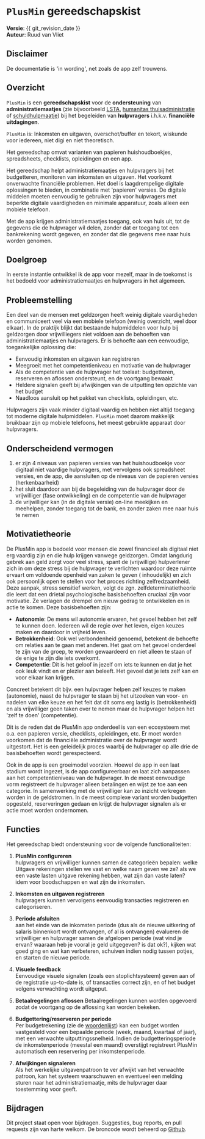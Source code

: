 ﻿# `PlusMin` gereedschapskist

**Versie**: {{ git_revision_date }} </br>
**Auteur**: Ruud van Vliet

## Disclaimer

De documentatie is 'in wording', net zoals de app zelf trouwens.

## Overzicht

`PlusMin` is een **gereedschapskist** voor de **ondersteuning** van **administratiemaatjes** (zie
bijvoorbeeld [LSTA](https://lsta.nl/), [humanitas thuisadministratie](https://www.humanitas.nl/thuisadministratie/) of
[schuldhulpmaatje](https://schuldhulpmaatje.nl/)) bij het begeleiden van **hulpvragers** i.h.k.v. **financi&euml;le
uitdagingen**.

`PlusMin` is: Inkomsten en uitgaven, overschot/buffer en tekort, wiskunde voor iedereen, niet digi en niet theoretisch.

Het gereedschap omvat varianten van papieren huishoudboekjes, spreadsheets, checklists, opleidingen en een app.

Het gereedschap helpt administratiemaatjes en hulpvragers bij het budgetteren, monitoren van inkomsten en uitgaven. Het
voorkomt onverwachte financi&euml;le problemen. Het doel is laagdrempelige digitale oplossingen te bieden, in combinatie
met 'papieren' versies. De digitale middelen moeten eenvoudig te gebruiken zijn voor hulpvragers met beperkte digitale
vaardigheden en minimale apparatuur, zoals alleen een mobiele telefoon.

Met de app krijgen administratiemaatjes toegang, ook van huis uit, tot de gegevens die de hulpvrager wil delen, zonder
dat er toegang tot een bankrekening wordt gegeven, en zonder dat die gegevens mee naar huis worden genomen.

## Doelgroep

In eerste instantie ontwikkel ik de app voor mezelf, maar in de toekomst is het bedoeld voor administratiemaatjes en
hulpvragers in het algemeen.

## Probleemstelling

Een deel van de mensen met geldzorgen heeft weinig digitale vaardigheden en communiceert veel via een mobiele
telefoon (weinig overzicht, veel door elkaar). In de praktijk blijkt dat bestaande hulpmiddelen voor hulp bij geldzorgen
door vrijwilliegers niet voldoen aan de behoeften van administratiemaatjes en hulpvragers. Er is behoefte aan een
eenvoudige, toegankelijke oplossing die:

- Eenvoudig inkomsten en uitgaven kan registreren
- Meegroeit met het competentieniveau en motivatie van de hulpvrager
- Als de competentie van de hulpvrager het toelaat: budgetteren, reserveren en aflossen ondersteunt, en de voortgang
  bewaakt
- Heldere signalen geeft bij afwijkingen van de uitputting ten opzichte van het budget
- Naadloos aansluit op het pakket van checklists, opleidingen, etc.

Hulpvragers zijn vaak minder digitaal vaardig en hebben niet altijd toegang tot moderne digitale hulpmiddelen. `PlusMin`
moet daarom makkelijk bruikbaar zijn op mobiele telefoons, het meest gebruikte apparaat door hulpvragers.

## Onderscheidend vermogen

1. er zijn 4 niveaus van papieren versies van het huishoudboekje voor digitaal niet vaardige hulpvragers, met vervolgens
   ook spreadsheet versies, en de app, die aansluiten op de niveaus van de papieren versies (herkenbaarheid)
2. het sluit daardoor aan bij de begeleiding van de hulpvrager door de vrijwilliger (fase ontwikkeling) en de
   competentie van de hulpvrager
3. de vrijwilliger kan (in de digitale versie) on-line meekijken en meehelpen, zonder toegang tot de bank, en zonder
   zaken mee naar huis te nemen

## Motivatietheorie

De PlusMin app is bedoeld voor mensen die zowel financieel als digitaal niet erg vaardig zijn en die hulp krijgen
vanwege geldzorgen. Omdat langdurig gebrek aan geld zorgt voor veel stress, spant de (vrijwillige) hulpverlener zich in
om deze stress bij de hulpvrager te verlichten waardoor deze ruimte ervaart om voldoende openheid van zaken te geven (
inhoudelijk) en zich ook persoonlijk open te stellen voor het proces richting zelfredzaamheid. Deze aanpak, stress
sensitief werken, volgt de zgn. zelfdeterminatietheorie die leert dat een drietal psychologische basisbehoeften cruciaal
zijn voor motivatie. Ze verlagen de drempel om nieuw gedrag te ontwikkelen en in actie te komen. Deze basisbehoeften
zijn:

- **Autonomie**: De mens wil autonomie ervaren, het gevoel hebben het zelf te kunnen doen. Iedereen wil de regie over
  het leven, eigen keuzes maken en daardoor in vrijheid leven.
- **Betrokkenheid**: Ook wel verbondenheid genoemd, betekent de behoefte om relaties aan te gaan met anderen. Het gaat
  om het gevoel onderdeel te zijn van de groep, te worden gewaardeerd en niet alleen te staan of de enige te zijn die
  iets overkomt.
- **Competentie**: Dit is het geloof in jezelf om iets te kunnen en dat je het ook leuk vindt en er plezier aan beleeft.
  Het gevoel dat je iets zelf kan en voor elkaar kan krijgen.

Concreet betekent dit bijv. een hulpvrager helpen zelf keuzes te maken (autonomie), naast de hulpvrager te staan bij het
uitzoeken van voor- en nadelen van elke keuze en het feit dat dit soms erg lastig is (betrokkenheid) en als vrijwilliger
geen taken over te nemen maar de hulpvrager helpen het 'zelf te doen' (competentie).

Dit is de reden dat de PlusMin app onderdeel is van een ecosysteem met o.a. een papieren versie, checklists,
opleidingen, etc. Er moet worden voorkomen dat de financi&euml;le administratie over de hulpvrager wordt uitgestort. Het
is een geleidelijk proces waarbij de hulpvrager op alle drie de basisbehoeften wordt gerespecteerd.

Ook in de app is een groeimodel voorzien. Hoewel de app in een laat stadium wordt ingezet, is de app configureerbaar en
laat zich aanpassen aan het competentieniveau van de hulpvrager. In de meest eenvoudige vorm registreert de hulpvrager
alleen betalingen en wijst ze toe aan een categorie. In samenwerking met de vrijwilliger kan zo inzicht verkregen worden
in de geldstromen. In de meest complexe variant worden budgetten opgesteld, reserveringen gedaan en krijgt de hulpvrager
signalen als er actie moet worden ondernomen.

## Functies

Het gereedschap biedt ondersteuning voor de volgende functionaliteiten:

1. **PlusMin configureren**  
   hulpvragers en vrijwilliger kunnen samen de categorie&euml;n bepalen: welke Uitgave rekeningen stellen we vast en
   welke naam geven we ze? als we een vaste lasten uitgave rekening hebben, wat zijn dan vaste laten? idem voor
   boodschappen en wat zijn de inkomsten.

2. **Inkomsten en uitgaven registreren**  
   hulpvragers kunnen vervolgens eenvoudig transacties registreren en categoriseren.

3. **Periode afsluiten**  
   aan het einde van de inkomsten periode (dus als de nieuwe uitkering of salaris binnenkort wordt ontvangen, of al is
   ontvangen) evalueren de vrijwilliger en hulpvrager samen de afgelopen periode (wat vind je ervan? waaraan heb je
   vooral je geld uitgegeven? is dat ok?), kijken wat goed ging en wat kan verbeteren, schuiven indien nodig tussen
   potjes, en starten de nieuwe periode.

4. **Visuele feedback**  
   Eenvoudige visuele signalen (zoals een stoplichtsysteem) geven aan of de registratie up-to-date is, of transacties
   correct zijn, en of het budget volgens verwachting wordt uitgeput.

6. **Betaalregelingen aflossen**
   Betaalregelingen kunnen worden opgevoerd zodat de voortgang op de aflossing kan worden bekeken.

5. **Budgettering/reserveren per periode**  
   Per budgetrekening (zie de [woordenlijst](8-woordenlijst.md)) kan een budget worden vastgesteld voor een bepaalde
   periode (week, maand, kwartaal of jaar), met een verwachte uitputtingssnelheid. Indien de budgetteringsperiode de
   inkomstenperiode (meestal een maand) overstijgt registreert PlusMin automatisch een reservering per inkomstenperiode.

7. **Afwijkingen signaleren**  
   Als het werkelijke uitgavenpatroon te ver afwijkt van het verwachte patroon, kan het systeem waarschuwen en eventueel
   een melding sturen naar het administratiemaatje, mits de hulpvrager daar toestemming voor geeft.

## Bijdragen

Dit project staat open voor bijdragen. Suggesties, bug reports, en pull requests zijn van harte welkom. De broncode
wordt beheerd op [Github](https://github.com/plusminapp).




